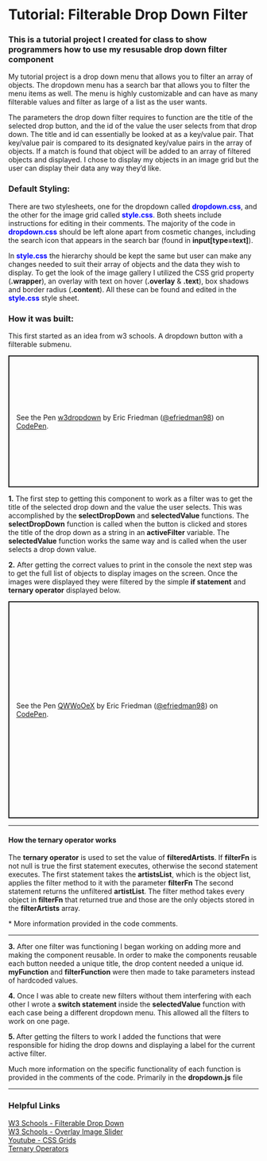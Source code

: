<h1>Tutorial: Filterable Drop Down Filter</h1>
<h3>This is a tutorial project I created for class to show programmers how to use my resusable drop down filter component</h3>

<p>My tutorial project is a drop down menu that allows you to filter an array of objects. The dropdown menu has a search bar that allows you to filter the menu items as well. The menu is highly customizable and can have as many filterable values and filter as large of a list as the user wants.</p>

<p>The parameters the drop down filter requires to function are the title of the selected drop button, and the id of the value the user selects from that drop down. The title and id can essentially be looked at as a key/value pair. That key/value pair is compared to its designated key/value pairs in the array of objects. If a match is found that object will be added to an array of filtered objects and displayed. I chose to display my objects in an image grid but the user can display their data any way they’d like.</p>

 <h3>Default Styling:</h3>
<p>
There are two stylesheets, one for the dropdown called <b style="color:blue">dropdown.css</b>, and the other for the image grid called <b style="color:blue">style.css</b>. Both sheets include instructions for editing in their comments. The majority of the code in <b style="color:blue">dropdown.css</b> should be left alone apart from cosmetic changes, including the search icon that appears in the search bar (found in <b>input[type=text]</b>). 
</p>
<p>
In <b style="color:blue">style.css</b> the hierarchy should be kept the same but user can make any changes needed to suit their array of objects and the data they wish to display. To get the look of the image gallery I utilized the CSS grid property (<b>.wrapper</b>), an overlay with text on hover (<b>.overlay</b> & <b>.text</b>), box shadows and border radius (<b>.content</b>). All these can be found and edited in the <b style="color:blue">style.css</b> style sheet.
</p>
<h3>How it was built:</h3>
<p>
This first started as an idea from w3 schools. A dropdown button with a filterable submenu.
</p>
<p class="codepen" data-height="265" data-theme-id="default" data-default-tab="css,result" data-user="efriedman98" data-slug-hash="WNNmdqx" style="height: 265px; box-sizing: border-box; display: flex; align-items: center; justify-content: center; border: 2px solid; margin: 1em 0; padding: 1em;" data-pen-title="w3dropdown">
<span>See the Pen <a href="https://codepen.io/efriedman98/pen/WNNmdqx">w3dropdown</a> by Eric Friedman (<a href="https://codepen.io/efriedman98">@efriedman98</a>) on <a href="https://codepen.io">CodePen</a>.</span>
</p>
        <p>
            <b>1.</b> The first step to getting this component to work as a filter was to get the title of the selected drop down and the value the user selects. This was accomplished by the <b>selectDropDown</b> and <b>selectedValue</b> functions. The <b>selectDropDown</b> function is called when the button is clicked and stores the title of the drop down as a string in an <b>activeFilter</b> variable. The <b>selectedValue</b> function works the same way and is called when the user selects a drop down value.
        </p>
        <p>
            <b>2.</b> After getting the correct values to print in the console the next step was to get the full list of objects to display images on the screen. Once the images were displayed they were filtered by the simple <b>if statement</b> and <b>ternary operator</b> displayed below.
        </p>
      <div class='code'>
            <p class="codepen" data-height="436" data-theme-id="default" data-default-tab="js,result" data-user="efriedman98" data-slug-hash="QWWoOeX" style="height: 436px; box-sizing: border-box; display: flex; align-items: center; justify-content: center; border: 2px solid; margin: 1em 0; padding: 1em;" data-pen-title="QWWoOeX">
                <span>See the Pen <a href="https://codepen.io/efriedman98/pen/QWWoOeX">
                        QWWoOeX</a> by Eric Friedman (<a href="https://codepen.io/efriedman98">@efriedman98</a>)
                    on <a href="https://codepen.io">CodePen</a>.</span>
            </p>
             <hr>
        <h4>How the ternary operator works</h4>
        <p>
            The <b>ternary operator</b> is used to set the value of <b>filteredArtists</b>. If <b>filterFn</b> is not null is true the first statement executes, otherwise the second statement executes. The first statement takes the <b>artistsList</b>, which is the object list, applies the filter method to it with the parameter <b>filterFn</b>
            The second statement returns the unfiltered <b>artistList</b>. The filter method takes every object in <b>filterFn</b> that returned true and those are the only objects stored in the <b>filterArtists</b> array.
        </p>
        <p>* More information provided in the code comments.</p>
        <hr>
        <p>
            <b>3.</b> After one filter was functioning I began working on adding more and making the component reusable. In order to make the components reusable each button needed a unique title, the drop content needed a unique id. <b>myFunction</b> and <b>filterFunction</b> were then made to take parameters instead of hardcoded values.
        </p>
 <p><b>4.</b> Once I was able to create new filters without them interfering with each other I wrote a <b>switch statement</b> inside the <b>selectedValue</b> function with each case being a different dropdown menu. This allowed all the filters to work on one page.</p>
 <p><b>5. </b>After getting the filters to work I added the functions that were responsible for hiding the drop downs and displaying a label for the current active filter.</p>
        <p>
            Much more information on the specific functionality of each function is provided in the comments of the code. Primarily in the <b>dropdown.js</b> file
        </p>
               <hr>
        <h3>Helpful Links</h3>
        <p>
            <a href="https://www.w3schools.com/howto/howto_js_filter_dropdown.asp" target="_blank">W3 Schools - Filterable Drop Down</a><br>
            <a href="https://www.w3schools.com/howto/howto_css_image_overlay_slide.asp" target="_blank">W3 Schools - Overlay Image Slider</a><br>
            <a href="https://www.youtube.com/watch?v=jV8B24rSN5o" target="_blank">Youtube - CSS Grids</a><br>
            <a href="https://developer.mozilla.org/en-US/docs/Web/JavaScript/Reference/Operators/Conditional_Operator" target="_blank">Ternary Operators</a>
        </p>

       
